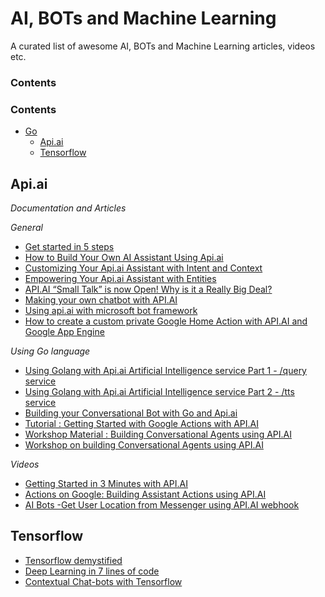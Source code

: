 # AI, BOTs and Machine Learning

A curated list of awesome AI, BOTs and Machine Learning articles, videos etc.

### Contents

### Contents

- [Go](#go)
    - [Api.ai](#apiai)
    - [Tensorflow](#tensorflow)

## Api.ai

*Documentation and Articles*

*General*

* [Get started in 5 steps](https://docs.api.ai/docs/get-started)
* [How to Build Your Own AI Assistant Using Api.ai](https://www.sitepoint.com/how-to-build-your-own-ai-assistant-using-api-ai/)
* [Customizing Your Api.ai Assistant with Intent and Context](https://www.sitepoint.com/customizing-your-api-ai-assistant-with-intent-and-context/)
* [Empowering Your Api.ai Assistant with Entities](https://www.sitepoint.com/teaching-our-api-ai-assistant-concepts-via-entities/)
* [API.AI “Small Talk” is now Open! Why is it a Really Big Deal?](https://chatbotsmagazine.com/api-ai-small-talk-is-now-open-source-why-is-it-a-big-deal-a39c54f89d85)
* [Making your own chatbot with API.AI](https://blog.craftworkz.co/making-your-own-chatbot-with-api-ai-21be5444a2df)
* [Using api.ai with microsoft bot framework ](https://medium.com/@akshaykulkarni/using-api-ai-with-microsoft-bot-framework-577a5d9fb66f)
* [How to create a custom private Google Home Action with API.AI and Google App Engine](https://medium.com/google-cloud/how-to-create-a-custom-private-google-home-action-260e2c512fc)

*Using Go language*

* [Using Golang with Api.ai Artificial Intelligence service Part 1 - /query service](https://medium.com/@IndianGuru/using-golang-with-api-ai-artificial-intelligence-service-5ed2209a347c)
* [Using Golang with Api.ai Artificial Intelligence service Part 2 - /tts service](https://medium.com/@IndianGuru/using-golang-with-api-ai-artificial-intelligence-service-86afdf4b8ac2)
* [Building your Conversational Bot with Go and Api.ai](https://medium.com/ymedialabs-innovation/building-your-conversational-bot-with-go-and-api-ai-45bc5cb7ce5a)
* [Tutorial : Getting Started with Google Actions with API.AI](https://rominirani.com/tutorial-getting-started-with-google-actions-with-api-ai-a3b79550a062)
* [Workshop Material : Building Conversational Agents using API.AI](https://rominirani.com/workshop-material-building-conversational-agents-using-api-ai-5b2d2f05f097)
* [Workshop on building Conversational Agents using API.AI](https://github.com/rominirani/api-ai-workshop)

*Videos*

* [Getting Started in 3 Minutes with API.AI](https://youtu.be/Om7tyGGemXI)
* [Actions on Google: Building Assistant Actions using API.AI](https://youtu.be/9SUAuy9OJg4)
* [AI Bots -Get User Location from Messenger using API.AI webhook](http://dai.ly/x5n8thz)

## Tensorflow

* [Tensorflow demystified](https://chatbotslife.com/tensorflow-demystified-80987184faf7)
* [Deep Learning in 7 lines of code](https://chatbotslife.com/deep-learning-in-7-lines-of-code-7879a8ef8cfb)
* [Contextual Chat-bots with Tensorflow](https://chatbotsmagazine.com/contextual-chat-bots-with-tensorflow-4391749d0077)

